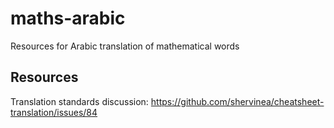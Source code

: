 # maths-arabic
Resources for Arabic translation of mathematical words

## Resources
Translation standards discussion:
https://github.com/shervinea/cheatsheet-translation/issues/84
